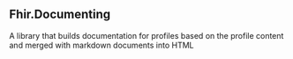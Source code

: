 Fhir.Documenting
----------------

A library that builds documentation for profiles based on the profile content and merged with markdown documents into HTML